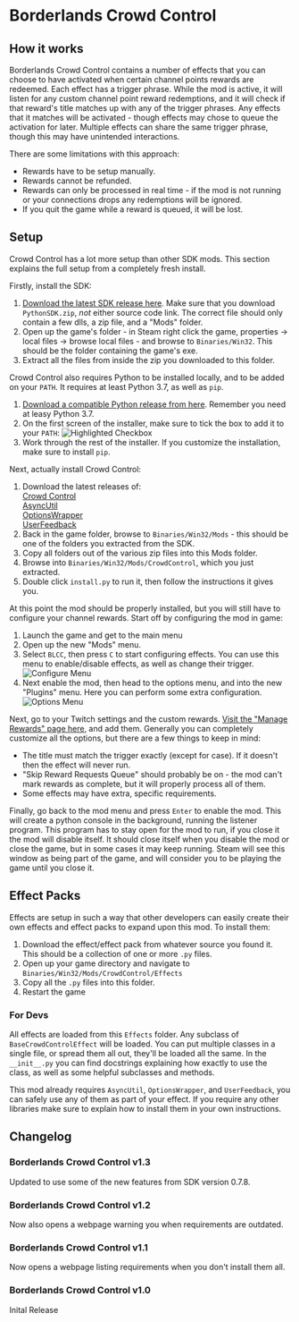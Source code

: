 # Borderlands Crowd Control

## How it works
Borderlands Crowd Control contains a number of effects that you can choose to have activated when certain channel points rewards are redeemed. Each effect has a trigger phrase. While the mod is active, it will listen for any custom channel point reward redemptions, and it will check if that reward's title matches up with any of the trigger phrases. Any effects that it matches will be activated - though effects may chose to queue the activation for later. Multiple effects can share the same trigger phrase, though this may have unintended interactions.

There are some limitations with this approach:
- Rewards have to be setup manually.
- Rewards cannot be refunded.
- Rewards can only be processed in real time - if the mod is not running or your connections drops any redemptions will be ignored.
- If you quit the game while a reward is queued, it will be lost.

## Setup
Crowd Control has a lot more setup than other SDK mods. This section explains the full setup from a completely fresh install.

Firstly, install the SDK:

1. [Download the latest SDK release here](https://github.com/bl-sdk/PythonSDK/releases).
   Make sure that you download `PythonSDK.zip`, *not* either source code link.
   The correct file should only contain a few dlls, a zip file, and a "Mods" folder.
2. Open up the game's folder - in Steam right click the game, properties -> local
   files -> browse local files - and browse to `Binaries/Win32`.
   This should be the folder containing the game's exe.
3. Extract all the files from inside the zip you downloaded to this folder.

Crowd Control also requires Python to be installed locally, and to be added on your `PATH`. It requires at least Python 3.7, as well as `pip`.

1. [Download a compatible Python release from here](https://www.python.org/downloads/). Remember you need at leasy Python 3.7.
2. On the first screen of the installer, make sure to tick the box to add it to your `PATH`:
   ![Highlighted Checkbox](https://i.imgur.com/y4IC5Ee.png)
3. Work through the rest of the installer. If you customize the installation, make sure to install `pip`.

Next, actually install Crowd Control:

1. Download the latest releases of:    
   [Crowd Control](https://github.com/apple1417/bl-sdk-mods/raw/master/CrowdControl/CrowdControl.zip)    
   [AsyncUtil](https://github.com/apple1417/bl-sdk-mods/raw/master/AsyncUtil/AsyncUtil.zip)    
   [OptionsWrapper](https://github.com/apple1417/bl-sdk-mods/raw/master/AAA_OptionsWrapper/OptionsWrapper.zip)    
   [UserFeedback](https://github.com/apple1417/bl-sdk-mods/raw/master/UserFeedback/UserFeedback.zip)    
2. Back in the game folder, browse to `Binaries/Win32/Mods` - this should be one of the folders you extracted from the SDK.
3. Copy all folders out of the various zip files into this Mods folder.
4. Browse into `Binaries/Win32/Mods/CrowdControl`, which you just extracted.
5. Double click `install.py` to run it, then follow the instructions it gives you.

At this point the mod should be properly installed, but you will still have to configure your channel rewards. Start off by configuring the mod in game:

1. Launch the game and get to the main menu
2. Open up the new "Mods" menu.
3. Select `BLCC`, then press `C` to start configuring effects. You can use this menu to enable/disable effects, as well as change their trigger.    
   ![Configure Menu](https://i.imgur.com/rUP1cf9.png)
4. Next enable the mod, then head to the options menu, and into the new "Plugins" menu. Here you can perform some extra configuration.    
   ![Options Menu](https://i.imgur.com/SK95AMn.png)

Next, go to your Twitch settings and the custom rewards. [Visit the "Manage Rewards" page here](https://dashboard.twitch.tv/u/apple1417/community/channel-points/rewards), and add them. Generally you can completely customize all the options, but there are a few things to keep in mind:

- The title must match the trigger exactly (except for case). If it doesn't then the effect will never run.
- "Skip Reward Requests Queue" should probably be on - the mod can't mark rewards as complete, but it will properly process all of them.
- Some effects may have extra, specific requirements.

Finally, go back to the mod menu and press `Enter` to enable the mod. This will create a python console in the background, running the listener program. This program has to stay open for the mod to run, if you close it the mod will disable itself. It should close itself when you disable the mod or close the game, but in some cases it may keep running. Steam will see this window as being part of the game, and will consider you to be playing the game until you close it.

## Effect Packs
Effects are setup in such a way that other developers can easily create their own effects and effect packs to expand upon this mod. To install them:

1. Download the effect/effect pack from whatever source you found it. This should be a collection of one or more `.py` files.
2. Open up your game directory and navigate to `Binaries/Win32/Mods/CrowdControl/Effects`
3. Copy all the `.py` files into this folder.
4. Restart the game

### For Devs
All effects are loaded from this `Effects` folder. Any subclass of `BaseCrowdControlEffect` will be loaded. You can put multiple classes in a single file, or spread them all out, they'll be loaded all the same. In the `__init__.py` you can find docstrings explaining how exactly to use the class, as well as some helpful subclasses and methods.

This mod already requires `AsyncUtil`, `OptionsWrapper`, and `UserFeedback`, you can safely use any of them as part of your effect. If you require any other libraries make sure to explain how to install them in your own instructions.

## Changelog
### Borderlands Crowd Control v1.3
Updated to use some of the new features from SDK version 0.7.8.    

### Borderlands Crowd Control v1.2
Now also opens a webpage warning you when requirements are outdated.

### Borderlands Crowd Control v1.1
Now opens a webpage listing requirements when you don't install them all.

### Borderlands Crowd Control v1.0
Inital Release
